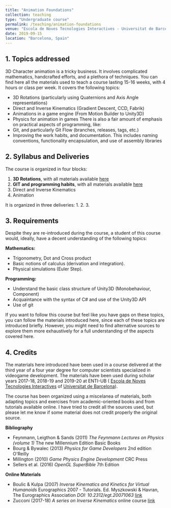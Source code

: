```yaml
---
title: "Animation Foundations"
collection: teaching
type: "Undergraduate course"
permalink: /teaching/animation-foundations
venue: "Escola de Noves Tecnologies Interactives - Universitat de Barcelona"
date: 2019-09-15
location: "Barcelona, Spain"
---
```


## 1. Topics addressed


3D Character animation is a tricky business. It involves complicated mathematics, handcrafted efforts, and a plethora of techniques. You can find here all the materials used to teach a course lasting 15-16 weeks, with 4 hours or class per week. It covers the following topics:
 * 3D Rotations (particularly using Quaternions and Axis Angle representations)
 * Direct and Inverse Kinematics (Gradient Descent, CCD, Fabrik)
 * Animations in a game engine (From Motion Builder to Unity3D)
 * Physics for animation in games
  There is also a fair amount of emphasis on practical aspects of programming, like:
 * Git, and particularly Git Flow (branches, releases, tags, etc.)
 * Improving the work habits, and documentation. This includes naming conventions, functionality encapsulation, and use of assembly libraries


## 2. Syllabus and Deliveries

 The course is organized in four blocks:
 1. **3D Rotations**, with all materials available [here](./anim-foundations/3Drotations)
 2. **GIT and programming habits**, with all materials available [here](./anim-foundations/3Drotations)
 3. Direct and Inverse Kinematics
 4. Animation 
 
 It is organized in three deliveries:
 1.
 2.
 3.
 
 
 
 
 
## 3. Requirements
Despite they are re-introduced during the course, a student of this course would, ideally, have a decent understanding of the following topics:

**Mathematics:**
* Trigonometry, Dot and Cross product
* Basic notions of calculus (derivation and integration). 
* Physical simulations (Euler Step).

**Programming:** 
* Understand the basic class structure of Unity3D (Monobehaviour, Component)
* Acquaintance with the syntax of C# and use of the Unity3D API
* Use of git

If you want to follow this course but feel like you have gaps on these topics, you can follow the materials introduced here, since each of these topics are introduced briefly. However, you might need to find alternative sources to explore them more exhaustively for a full understanding of the aspects covered here.

## 4. Credits

The materials here introduced have been used in a course delivered at the third year of a four year degree for computer scientists specialized in videogame development. The materials have been used during scholar years 2017-18, 2018-19 and 2019-20 at ENTI-UB ( [Escola de Noves Tecnologies Interactives](www.enti.cat) of [Universitat de Barcelona](www.ub.edu)).

The course has been organized using a miscelanea of materials, both adapting topics and exercises from academic-oriented books and from tutorials available online. I have tried to credit all the sources used, but please let me know if some material does not credit properly the original source.

**Bibliography**

*	Feynmann, Leigthon & Sands (2011) *The Feynmann Lectures on Physics (volume 1)*  The new Millennium Edition Basic Books
*	Bourg & Bywalec (2013) *Physics for Game Developers*  2nd edition O'Reilly
*	Millington (2010) *Game Physics Engine Development* CRC Press
*	Sellers et al. (2016) *OpenGL SuperBible* 7th Edition

**Online Materials**

* Boulic &  Kulpa (2007) *Inverse Kinematics and Kinetics for Virtual Humanoids* Eurographics 2007 - Tutorials. Ed. Myszkowski &  Havran, The Eurographics Association *DOI: 10.2312/egt.20071063* [link](https://diglib.eg.org/handle/10.2312/egt.20071063.173-243)
* Zucconi (2017-18) *A series on Inverse Kinematics* online course [link](https://www.alanzucconi.com/tag/inverse-kinematics/)















